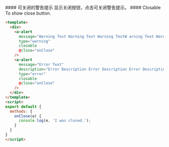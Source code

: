 <cn>
#### 可关闭的警告提示
显示关闭按钮，点击可关闭警告提示。
</cn>

<us>
#### Closable
To show close button.
</us>

```html
<template>
  <div>
    <a-alert
      message="Warning Text Warning Text Warning TextW arning Text Warning Text Warning TextWarning Text"
      type="warning"
      closable
      @close="onClose"
    />
    <a-alert
      message="Error Text"
      description="Error Description Error Description Error Description Error Description Error Description Error Description"
      type="error"
      closable
      @close="onClose"
    />
  </div>
</template>
<script>
export default {
  methods: {
    onClose(e) {
      console.log(e, 'I was closed.');
    }
  }
}
</script>
```
